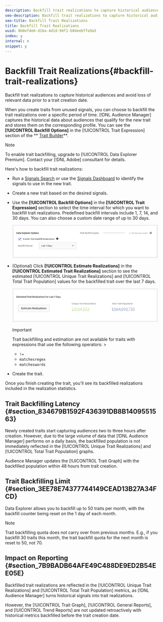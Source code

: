 ```yaml
---
description: Backfill trait realizations to capture historical audiences and avoid loss of relevant data prior to a trait creation date.
seo-description: Backfill trait realizations to capture historical audiences and avoid loss of relevant data prior to a trait creation date.
seo-title: Backfill Trait Realizations
title: Backfill Trait Realizations
uuid: 8b0ef4e6-d16a-4d1d-94f1-b84eebffa9a5
index: y
internal: n
snippet: y
---
```


# Backfill Trait Realizations{#backfill-trait-realizations}

Backfill trait realizations to capture historical audiences and avoid loss of relevant data prior to a trait creation date.



When you create traits from unused signals, you can choose to backfill the trait realizations over a specific period of time. [!DNL Audience Manager] captures the historical data about audiences that qualify for the new trait and stores them on the corresponding profile. You can see the **[!UICONTROL Backfill Options]** in the [!UICONTROL Trait Expression] section of the ** [Trait Builder](../../c-features/traits/about-trait-builder.md#concept_13D6537EE5D0459F870C58822AD5400A)**.

>[!NOTE]
>
>To enable trait backfilling, upgrade to [!UICONTROL Data Explorer Premium]. Contact your [!DNL Adobe] consultant for details.

Here's how to backfill trait realizations:

* Run a [Signals Search](../../c-features/data-explorer/data-explorer-signals-search/data-explorer-signals-search.md#concept_B0C0DC44C3EC4CF8926847F9062F0EC0) or use the [Signals Dashboard](../../c-features/data-explorer/data-explorer-signals-dashboard.md#concept_5E4B0FB02D8F4F3DAA5B6F8CF9A4E4C2) to identify the signals to use in the new trait. 

* Create a new trait based on the desired signals. 
* Use the **[!UICONTROL Backfill Options]** in the **[!UICONTROL Trait Expression]** section to select the time interval for which you want to backfill trait realizations. Predefined backfill intervals include 1, 7, 14, and 30 days. You can also choose a custom date range of up to 30 days.

  ![](assets/signals-trait-backfill.png)

* (Optional) Click **[!UICONTROL Estimate Realizations]** in the **[!UICONTROL Estimated Trait Realizations]** section to see the estimated [!UICONTROL Unique Trait Realizations] and [!UICONTROL Total Trait Population] values for the backfilled trait over the last 7 days.

  ![](assets/estimate-trait-realizations.png)

  >[!IMPORTANT]
  >
  >Trait backfilling and estimation are not available for traits with expressions that use the following operators:   >
  >    
  >    
  >    * `!=` 
  >    * `matchesregex` 
  >    * `matcheswords` 
  >    
  >

* Create the trait.

Once you finish creating the trait, you'll see its backfilled realizations included in the realization statistics.

## Trait Backfilling Latency {#section_834679B1592F436391DB8B1409551563}

Newly created traits start capturing audiences two to three hours after creation. However, due to the large volume of data that [!DNL Audience Manager] performs on a daily basis, the backfilled population is not immediately reflected in the [!UICONTROL Unique Trait Realizations] and [!UICONTROL Total Trait Population] graphs.

Audience Manager updates the [!UICONTROL Trait Graph] with the backfilled population within 48 hours from trait creation.

## Trait Backfilling Limit {#section_3EE78E74377744149CEAD13B27A34FCD}

Data Explorer allows you to backfill up to 50 traits per month, with the backfill counter being reset on the 1 day of each month. 

>[!NOTE]
>
>Trait backfilling quota does not carry over from previous months. E.g., if you backfill 30 traits this month, the trait backfill quota for the next month is reset to 50, not 70.

## Impact on Reporting {#section_7B9BADB64AFE49C488DE9ED2B54EE05E}

Backfilled trait realizations are reflected in the [!UICONTROL Unique Trait Realizations] and [!UICONTROL Total Trait Population] metrics, as [!DNL Audience Manager] turns historical signals into trait realizations.

However, the [!UICONTROL Trait Graph], [!UICONTROL General Reports], and [!UICONTROL Trend Reports] are not updated retroactively with historical metrics backfilled before the trait creation date. 
